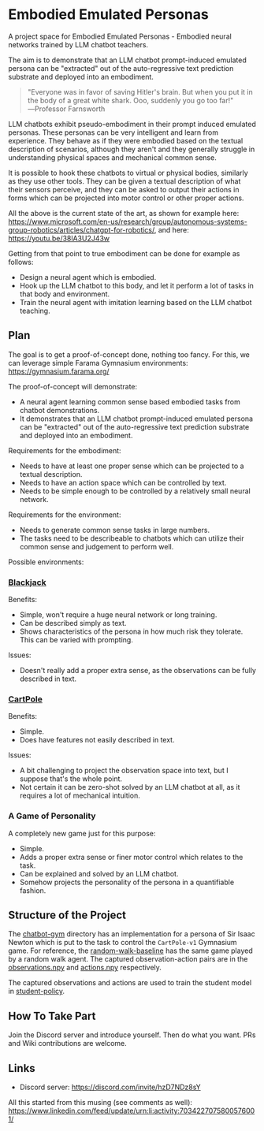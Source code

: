 # Embodied Emulated Personas

A project space for Embodied Emulated Personas - Embodied neural networks trained by LLM chatbot teachers.

The aim is to demonstrate that an LLM chatbot prompt-induced emulated persona can be "extracted" out of the auto-regressive text prediction substrate and deployed into an embodiment.

> "Everyone was in favor of saving Hitler's brain. But when you put it in the body of a great white shark. Ooo, suddenly you go too far!"
> ―Professor Farnsworth

LLM chatbots exhibit pseudo-embodiment in their prompt induced emulated personas. These personas can be very intelligent and learn from experience. They behave as if they were embodied based on the textual description of scenarios, although they aren't and they generally struggle in understanding physical spaces and mechanical common sense.

It is possible to hook these chatbots to virtual or physical bodies, similarly as they use other tools. They can be given a textual description of what their sensors perceive, and they can be asked to output their actions in forms which can be projected into motor control or other proper actions.

All the above is the current state of the art, as shown for example here: https://www.microsoft.com/en-us/research/group/autonomous-systems-group-robotics/articles/chatgpt-for-robotics/, and here: https://youtu.be/38lA3U2J43w

Getting from that point to true embodiment can be done for example as follows:
- Design a neural agent which is embodied.
- Hook up the LLM chatbot to this body, and let it perform a lot of tasks in that body and environment.
- Train the neural agent with imitation learning based on the LLM chatbot teaching.

## Plan

The goal is to get a proof-of-concept done, nothing too fancy. For this, we can leverage simple Farama Gymnasium environments: https://gymnasium.farama.org/

The proof-of-concept will demonstrate:
- A neural agent learning common sense based embodied tasks from chatbot demonstrations.
- It demonstrates that an LLM chatbot prompt-induced emulated persona can be "extracted" out of the auto-regressive text prediction substrate and deployed into an embodiment.

Requirements for the embodiment:
- Needs to have at least one proper sense which can be projected to a textual description.
- Needs to have an action space which can be controlled by text.
- Needs to be simple enough to be controlled by a relatively small neural network.

Requirements for the environment:
- Needs to generate common sense tasks in large numbers.
- The tasks need to be describeable to chatbots which can utilize their common sense and judgement to perform well.

Possible environments:

### [Blackjack](https://gymnasium.farama.org/environments/toy_text/blackjack/)

Benefits:
- Simple, won't require a huge neural network or long training.
- Can be described simply as text.
- Shows characteristics of the persona in how much risk they tolerate. This can be varied with prompting.

Issues:
- Doesn't really add a proper extra sense, as the observations can be fully described in text.

### [CartPole](https://gymnasium.farama.org/environments/classic_control/cart_pole/)

Benefits:
- Simple.
- Does have features not easily described in text.

Issues:
- A bit challenging to project the observation space into text, but I suppose that's the whole point.
- Not certain it can be zero-shot solved by an LLM chatbot at all, as it requires a lot of mechanical intuition.

### A Game of Personality

A completely new game just for this purpose:
- Simple.
- Adds a proper extra sense or finer motor control which relates to the task.
- Can be explained and solved by an LLM chatbot.
- Somehow projects the personality of the persona in a quantifiable fashion.

## Structure of the Project

The [chatbot-gym](./chatbot-gym) directory has an implementation for a persona of Sir Isaac Newton which is put to the task to control the `CartPole-v1` Gymnasium game.
For reference, the [random-walk-baseline](./chatbot-gym/random-walk-baseline) has the same game played by a random walk agent.
The captured observation-action pairs are in the [observations.npy](./chatbot-gym/observations.npy) and [actions.npy](./chatbot-gym/actions.npy) respectively.

The captured observations and actions are used to train the student model in [student-policy](./student-policy).

## How To Take Part

Join the Discord server and introduce yourself. Then do what you want. PRs and Wiki contributions are welcome.

## Links

- Discord server: https://discord.com/invite/hzD7NDz8sY

All this started from this musing (see comments as well): https://www.linkedin.com/feed/update/urn:li:activity:7034227075800576001/
